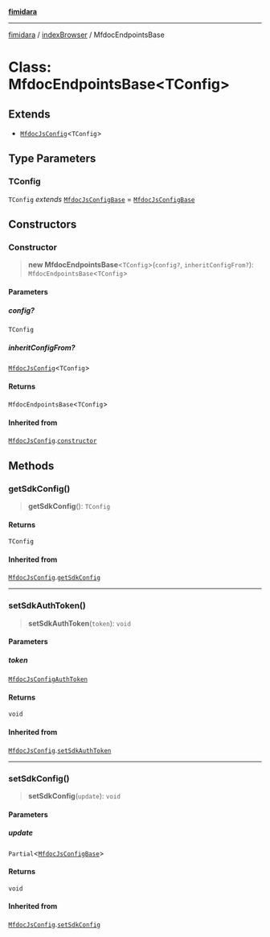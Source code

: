 [**fimidara**](../../README.md)

***

[fimidara](../../modules.md) / [indexBrowser](../README.md) / MfdocEndpointsBase

# Class: MfdocEndpointsBase\<TConfig\>

## Extends

- [`MfdocJsConfig`](MfdocJsConfig.md)\<`TConfig`\>

## Type Parameters

### TConfig

`TConfig` *extends* [`MfdocJsConfigBase`](../interfaces/MfdocJsConfigBase.md) = [`MfdocJsConfigBase`](../interfaces/MfdocJsConfigBase.md)

## Constructors

### Constructor

> **new MfdocEndpointsBase**\<`TConfig`\>(`config?`, `inheritConfigFrom?`): `MfdocEndpointsBase`\<`TConfig`\>

#### Parameters

##### config?

`TConfig`

##### inheritConfigFrom?

[`MfdocJsConfig`](MfdocJsConfig.md)\<`TConfig`\>

#### Returns

`MfdocEndpointsBase`\<`TConfig`\>

#### Inherited from

[`MfdocJsConfig`](MfdocJsConfig.md).[`constructor`](MfdocJsConfig.md#constructor)

## Methods

### getSdkConfig()

> **getSdkConfig**(): `TConfig`

#### Returns

`TConfig`

#### Inherited from

[`MfdocJsConfig`](MfdocJsConfig.md).[`getSdkConfig`](MfdocJsConfig.md#getsdkconfig)

***

### setSdkAuthToken()

> **setSdkAuthToken**(`token`): `void`

#### Parameters

##### token

[`MfdocJsConfigAuthToken`](../type-aliases/MfdocJsConfigAuthToken.md)

#### Returns

`void`

#### Inherited from

[`MfdocJsConfig`](MfdocJsConfig.md).[`setSdkAuthToken`](MfdocJsConfig.md#setsdkauthtoken)

***

### setSdkConfig()

> **setSdkConfig**(`update`): `void`

#### Parameters

##### update

`Partial`\<[`MfdocJsConfigBase`](../interfaces/MfdocJsConfigBase.md)\>

#### Returns

`void`

#### Inherited from

[`MfdocJsConfig`](MfdocJsConfig.md).[`setSdkConfig`](MfdocJsConfig.md#setsdkconfig)
